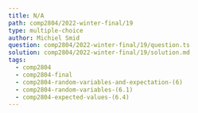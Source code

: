 ```yaml
---
title: N/A
path: comp2804/2022-winter-final/19
type: multiple-choice
author: Michiel Smid
question: comp2804/2022-winter-final/19/question.ts
solution: comp2804/2022-winter-final/19/solution.md
tags:
  - comp2804
  - comp2804-final
  - comp2804-random-variables-and-expectation-(6)
  - comp2804-random-variables-(6.1)
  - comp2804-expected-values-(6.4)
---
```

